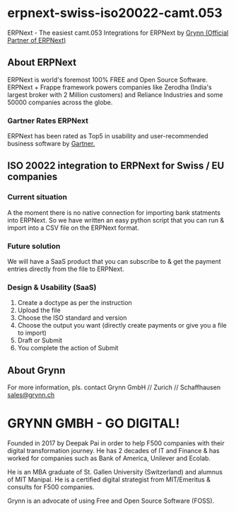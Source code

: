 # erpnext-swiss-iso20022-camt.053
ERPNext - The easiest camt.053 Integrations for ERPNext by [Grynn (Official Partner of ERPNext)](https://www.grynn.io/)

## About ERPNext
ERPNext is world's foremost 100% FREE and Open Source Software. ERPNext + Frappe framework powers companies like Zerodha (India's largest broker with 2 Million customers) and Reliance Industries and some 50000 companies across the globe. 

### Gartner Rates ERPNext
ERPNext has been rated as Top5 in usability and user-recommended business software by [Gartner.](https://www.grynn.io/gartner-puts-erpnext-in-top5-erp-systems/)

## ISO 20022 integration to ERPNext for Swiss / EU companies

### Current situation 
A the moment there is no native connection for importing bank statments into ERPNext. So we have written an easy python script that you can run & import into a CSV file on the ERPNext format. 

### Future solution
We will  have a SaaS product that you can subscribe to & get the payment entries directly from the file to ERPNext. 

### Design & Usability (SaaS) 
1. Create a doctype as per the instruction
2. Upload the file 
3. Choose the ISO standard and version
4. Choose the output you want (directly create payments or give you a file to import)
5. Draft or Submit
6. You complete the action of Submit

## About Grynn
For more information, pls. contact 
Grynn GmbH //  Zurich // Schaffhausen
sales@grynn.ch

# GRYNN GMBH - GO DIGITAL!
Founded in 2017 by Deepak Pai in order to help F500 companies with their digital transformation journey.  He has 2 decades of IT and Finance & has worked for companies such as Bank of America, Unilever and Ecolab.

He is an MBA graduate of St. Gallen University (Switzerland) and alumnus of MIT Manipal. He is a certified digital strategist from MIT/Emeritus & consults for F500 companies.

Grynn is an advocate of using Free and Open Source Software (FOSS).
